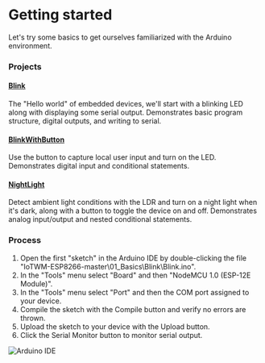 # Getting started
Let's try some basics to get ourselves familiarized with the Arduino environment.

### Projects
#### [Blink](Blink/Blink.ino)
The "Hello world" of embedded devices, we'll start with a blinking LED along with displaying some serial output.  Demonstrates basic program structure, digital outputs, and writing to serial.

#### [BlinkWithButton](BlinkWithButton/BlinkWithButton.ino)
Use the button to capture local user input and turn on the LED.  Demonstrates digital input and conditional statements.

#### [NightLight](NightLight/NightLight.ino)
Detect ambient light conditions with the LDR and turn on a night light when it's dark, along with a button to toggle the device on and off.  Demonstrates analog input/output and nested conditional statements.

### Process
1. Open the first "sketch" in the Arduino IDE by double-clicking the file "IoTWM-ESP8266-master\01_Basics\Blink\Blink.ino".
2. In the "Tools" menu select "Board" and then "NodeMCU 1.0 (ESP-12E Module)".
3. In the "Tools" menu select "Port" and then the COM port assigned to your device.
4. Compile the sketch with the Compile button and verify no errors are thrown.
5. Upload the sketch to your device with the Upload button.
6. Click the Serial Monitor button to monitor serial output.

![Arduino IDE](https://github.com/aderusha/IoTWM-ESP8266/blob/master/Images/ArduinoIDE.png)
